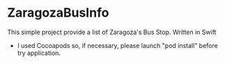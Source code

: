 # ZaragozaBusInfo
This simple project provide a list of Zaragoza's Bus Stop. Written in Swift

* I used Cocoapods so, if necessary, please launch "pod install" before try application.
